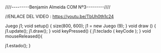 
////---------Benjamin Almeida COM Nº3---------////


//ENLACE DEL VIDEO : https://youtu.be/TbUh0th1c24

Juego j1;
void setup() {
  size(800, 600);
  j1 = new Juego (9);
}
void draw () {
  j1.update();
  j1.draw();
}
void keyPressed() {
  j1.teclado ( keyCode );
}
void mouseReleased(){
  
  j1.estado(); 
}
